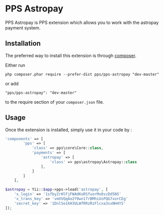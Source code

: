 PPS Astropay
====
PPS Astropay is PPS extension which allows you to work with the astropay payment system.

Installation
------------

The preferred way to install this extension is through [composer](http://getcomposer.org/download/).

Either run

```
php composer.phar require --prefer-dist pps/pps-astropay "dev-master"
```

or add

```
"pps/pps-astropay": "dev-master"
```

to the require section of your `composer.json` file.


Usage
-----

Once the extension is installed, simply use it in your code by  :

```php
'components' => [
        'pps' => [
            'class' => pps\core\Core::class,
            'payments' => [
                'astropay' => [
                    'class' => pps\astropay\Astropay::class
                ],
            ]
        ]
    ],
```

```php
$astropay = Yii::$app->pps->load('astropay', [
    'x_login' => '1sfbyZrHlFjFWAdKoRSfuorMx0scDd5NS'
    'x_trans_key' => 'vmXVQqAo2Y9wn17rBMhiUsPQG7xorCEg'
    'secret_key' => '1DnlSe1kH3ULWfRRzRzFlcxa3sxNH4Y5'
]);
```